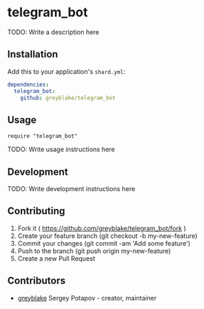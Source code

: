 # telegram_bot

TODO: Write a description here

## Installation


Add this to your application's `shard.yml`:

```yaml
dependencies:
  telegram_bot:
    github: greyblake/telegram_bot
```


## Usage


```crystal
require "telegram_bot"
```


TODO: Write usage instructions here

## Development

TODO: Write development instructions here

## Contributing

1. Fork it ( https://github.com/greyblake/telegram_bot/fork )
2. Create your feature branch (git checkout -b my-new-feature)
3. Commit your changes (git commit -am 'Add some feature')
4. Push to the branch (git push origin my-new-feature)
5. Create a new Pull Request

## Contributors

- [greyblake](https://github.com/greyblake) Sergey Potapov - creator, maintainer

